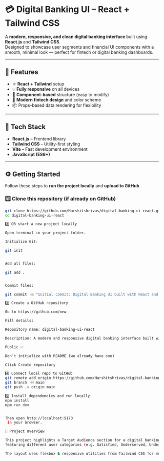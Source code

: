 # 💳 Digital Banking UI – React + Tailwind CSS

A **modern, responsive, and clean digital banking interface** built using **React.js** and **Tailwind CSS**.  
Designed to showcase user segments and financial UI components with a smooth, minimal look — perfect for fintech or digital banking dashboards.

---

## 🚀 Features
- ⚛️ **React + Tailwind** setup  
- 💡 **Fully responsive** on all devices  
- 🧩 **Component-based** structure (easy to modify)  
- 🎨 **Modern fintech design** and color scheme  
- 📦 Props-based data rendering for flexibility  

---

## 🧠 Tech Stack
- **React.js** – Frontend library  
- **Tailwind CSS** – Utility-first styling  
- **Vite** – Fast development environment  
- **JavaScript (ES6+)**

---
## ⚙️ Getting Started

Follow these steps to **run the project locally** and **upload to GitHub**.

### 1️⃣ Clone this repository (if already on GitHub)
```bash
git clone https://github.com/Harshitshrivas/digital-banking-ui-react.git
cd digital-banking-ui-react 

2️⃣ OR start a new project locally

Open terminal in your project folder.

Initialize Git:

git init


Add all files:

git add .


Commit files:

git commit -m "Initial commit: Digital Banking UI built with React and Tailwind"

3️⃣ Create a GitHub repository

Go to https://github.com/new

Fill details:

Repository name: digital-banking-ui-react

Description: A modern and responsive digital banking interface built with React and Tailwind CSS.

Public ✅

Don’t initialize with README (we already have one)

Click Create repository

4️⃣ Connect local repo to GitHub
git remote add origin https://github.com/Harshitshrivas/digital-banking-ui-react.git
git branch -M main
git push -u origin main

5️⃣ Install dependencies and run locally
npm install
npm run dev


Then open http://localhost:5173
 in your browser.

🧾 Project Overview

This project highlights a Target Audience section for a digital banking platform —
featuring different user categories (e.g. Satisfied, Underserved, Underbanked, etc.) with images and dynamic color tags.

The layout uses flexbox & responsive utilities from Tailwind CSS for mobile adaptability.
